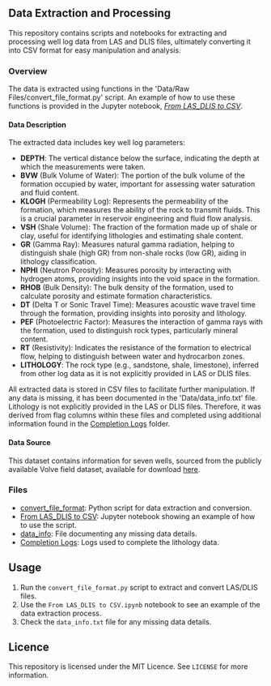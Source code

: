 ## Data Extraction and Processing

This repository contains scripts and notebooks for extracting and processing well log data from LAS and DLIS files, ultimately converting it into CSV format for easy manipulation and analysis.

### Overview

The data is extracted using functions in the 'Data/Raw Files/convert_file_format.py' script. An example of how to use these functions is provided in the Jupyter notebook, [*From LAS_DLIS to CSV*](https://github.com/farah-rabie/GeosciencePlusAI/blob/main/Data/Raw%20Files/From%20LAS_DLIS%20to%20CSV.ipynb).

#### Data Description

The extracted data includes key well log parameters:

- **DEPTH**: The vertical distance below the surface, indicating the depth at which the measurements were taken.
- **BVW** (Bulk Volume of Water): The portion of the bulk volume of the formation occupied by water, important for assessing water saturation and fluid content.
- **KLOGH** (Permeability Log): Represents the permeability of the formation, which measures the ability of the rock to transmit fluids. This is a crucial parameter in reservoir engineering and fluid flow analysis.
- **VSH** (Shale Volume): The fraction of the formation made up of shale or clay, useful for identifying lithologies and estimating shale content.
- **GR** (Gamma Ray): Measures natural gamma radiation, helping to distinguish shale (high GR) from non-shale rocks (low GR), aiding in lithology classification.
- **NPHI** (Neutron Porosity): Measures porosity by interacting with hydrogen atoms, providing insights into the void space in the formation.
- **RHOB** (Bulk Density): The bulk density of the formation, used to calculate porosity and estimate formation characteristics.
- **DT** (Delta T or Sonic Travel Time): Measures acoustic wave travel time through the formation, providing insights into porosity and lithology.
- **PEF** (Photoelectric Factor): Measures the interaction of gamma rays with the formation, used to distinguish rock types, particularly mineral content.
- **RT** (Resistivity): Indicates the resistance of the formation to electrical flow, helping to distinguish between water and hydrocarbon zones.
- **LITHOLOGY**: The rock type (e.g., sandstone, shale, limestone), inferred from other log data as it is not explicitly provided in LAS or DLIS files.

All extracted data is stored in CSV files to facilitate further manipulation. If any data is missing, it has been documented in the 'Data/data_info.txt' file. Lithology is not explicitly provided in the LAS or DLIS files. Therefore, it was derived from flag columns within these files and completed using additional information found in the [Completion Logs](https://github.com/farah-rabie/GeosciencePlusAI/tree/main/Data/Completion%20Logs) folder.

#### Data Source

This dataset contains information for seven wells, sourced from the publicly available Volve field dataset, available for download [here](https://www.equinor.com/energy/volve-data-sharing).

### Files

- [convert_file_format](https://github.com/farah-rabie/GeosciencePlusAI/blob/main/Data/Raw%20Files/convert_file_format.py): Python script for data extraction and conversion.
- [From LAS_DLIS to CSV](https://github.com/farah-rabie/GeosciencePlusAI/blob/main/Data/Raw%20Files/From%20LAS_DLIS%20to%20CSV.ipynb): Jupyter notebook showing an example of how to use the script.
- [data_info](https://github.com/farah-rabie/GeosciencePlusAI/blob/main/Data/data_info.txt): File documenting any missing data details.
- [Completion Logs](https://github.com/farah-rabie/GeosciencePlusAI/tree/main/Data/Completion%20Logs): Logs used to complete the lithology data.

## Usage

1. Run the `convert_file_format.py` script to extract and convert LAS/DLIS files.
2. Use the `From LAS_DLIS to CSV.ipynb` notebook to see an example of the data extraction process.
3. Check the `data_info.txt` file for any missing data details.

## Licence

This repository is licensed under the MIT Licence. See `LICENSE` for more information.


